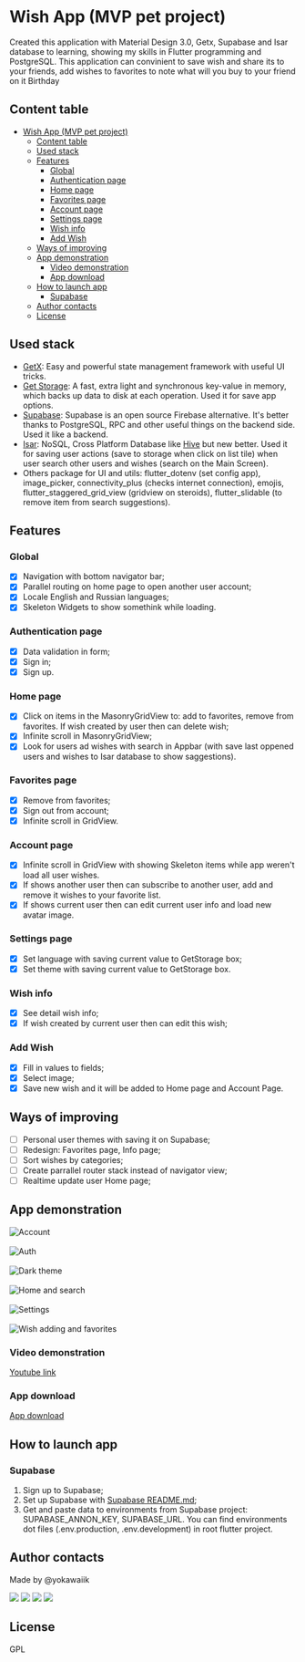 # Wish App (MVP pet project)

Created this application with Material Design 3.0, Getx, Supabase and Isar database to learning, showing my skills in Flutter programming and PostgreSQL. This application can convinient to save wish and share its to your friends, add wishes to favorites to note what will you buy to your friend on it Birthday

## Content table

- [Wish App (MVP pet project)](#wish-app-mvp-pet-project)
  - [Content table](#content-table)
  - [Used stack](#used-stack)
  - [Features](#features)
    - [Global](#global)
    - [Authentication page](#authentication-page)
    - [Home page](#home-page)
    - [Favorites page](#favorites-page)
    - [Account page](#account-page)
    - [Settings page](#settings-page)
    - [Wish info](#wish-info)
    - [Add Wish](#add-wish)
  - [Ways of improving](#ways-of-improving)
  - [App demonstration](#app-demonstration)
    - [Video demonstration](#video-demonstration)
    - [App download](#app-download)
  - [How to launch app](#how-to-launch-app)
    - [Supabase](#supabase)
  - [Author contacts](#author-contacts)
  - [License](#license)

## Used stack

- [GetX](https://pub.dev/packages/get): Easy and powerful state management framework with useful UI tricks.
- [Get Storage](https://pub.dev/packages/get_storage): A fast, extra light and synchronous key-value in memory, which backs up data to disk at each operation. Used it for save app options.
- [Supabase](https://supabase.com/): Supabase is an open source Firebase alternative. It's better thanks to PostgreSQL, RPC and other useful things on the backend side. Used it like a backend.
- [Isar](https://isar.dev/): NoSQL, Cross Platform Database like [Hive](https://docs.hivedb.dev/) but new better. Used it for saving user actions (save to storage when click on list tile) when user search other users and wishes (search on the Main Screen).
- Others package for UI and utils: flutter_dotenv (set config app), image_picker, connectivity_plus (checks internet connection), emojis, flutter_staggered_grid_view (gridview on steroids), flutter_slidable (to remove item from search suggestions). 

## Features

### Global
- [x] Navigation with bottom navigator bar;
- [x] Parallel routing on home page to open another user account;
- [x] Locale English and Russian languages;
- [x] Skeleton Widgets to show somethink while loading.

### Authentication page
- [x] Data validation in form;
- [x] Sign in;
- [x] Sign up.

### Home page
- [x] Click on items in the MasonryGridView to: add to favorites, remove from favorites. If wish created by user then can delete wish;
- [x] Infinite scroll in MasonryGridView;
- [x] Look for users ad wishes with search in Appbar (with save last oppened users and wishes to Isar database to show saggestions).

### Favorites page
- [x] Remove from favorites;
- [x] Sign out from account;
- [x] Infinite scroll in GridView.

### Account page
- [x] Infinite scroll in GridView with showing Skeleton items while app weren't load all user wishes.
- [x] If shows another user then can subscribe to another user, add and remove it wishes to your favorite list. 
- [x] If shows current user then can edit current user info and load new avatar image.

### Settings page
- [x] Set language with saving current value to GetStorage box;
- [x] Set theme with saving current value to GetStorage box.

### Wish info
- [x] See detail wish info;
- [x] If wish created by current user then can edit this wish;

### Add Wish
- [x] Fill in values to fields;
- [x] Select image;
- [x] Save new wish and it will be added to Home page and Account Page.

## Ways of improving
- [ ] Personal user themes with saving it on Supabase;
- [ ] Redesign: Favorites page, Info page;
- [ ] Sort wishes by categories;
- [ ] Create parrallel router stack instead of navigator view;
- [ ] Realtime update user Home page;

## App demonstration

![Account](./screenshots/Account.png)
\
\
![Auth](./screenshots/Auth.png)
\
\
![Dark theme](./screenshots/Dark%20theme.png)
\
\
![Home and search](./screenshots/Home%20and%20search.png)
\
\
![Settings](./screenshots/Settings.png)
\
\
![Wish adding and favorites](./screenshots/Wish%20adding%20and%20favorites.png)

### Video demonstration

[Youtube link](https://www.youtube.com/watch?v=mACMSRsb1U0&t=2s)


### App download

[App download](https://drive.google.com/file/d/10nmPqBF1d52CqPSSs3prhwjb5CmO04df/view?usp=sharing)


## How to launch app

### Supabase

1. Sign up to Supabase;
2. Set up Supabase with [Supabase README.md](./supabase/README.md.md);
3. Get and paste data to environments from Supabase project: SUPABASE_ANNON_KEY, SUPABASE_URL. You can find environments dot files (.env.production, .env.development) in root flutter project.

## Author contacts

Made by @yokawaiik

<p>
  <a href="https://mail.google.com/mail/u/0/#search/yokawaiik%40gmail.com"><img src="https://img.shields.io/badge/Gmail-D14836?style=for-the-badge&logo=gmail&logoColor=white"/></a>
  <a href="https://instagram.com/yokawaiik"><img src="https://img.shields.io/badge/instagram-E4405F.svg?style=for-the-badge&logo=instagram&logoColor=white"/></a>
  <a href="https://linkedin.com/in/danil-shubin"><img src="https://img.shields.io/badge/linkedin-0077B5.svg?style=for-the-badge&logo=linkedin&logoColor=white"/></a>
  <a href="https://t.me/yokawaiik"><img src="https://img.shields.io/badge/Telegram-2CA5E0?style=for-the-badge&logo=telegram&logoColor=white"/></a>
</p>


## License

GPL
